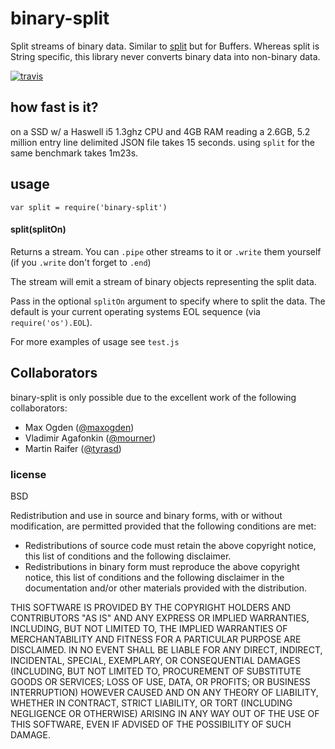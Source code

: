 # binary-split

Split streams of binary data. Similar to [split](http://npmjs.org/split) but for Buffers. Whereas split is String specific, this library never converts binary data into non-binary data.

[![travis][travis-image]][travis-url]

[travis-image]: https://img.shields.io/travis/maxogden/binary-split.svg?style=flat
[travis-url]: https://travis-ci.org/maxogden/binary-split

## how fast is it?

on a SSD w/ a Haswell i5 1.3ghz CPU and 4GB RAM reading a 2.6GB, 5.2 million entry line delimited JSON file takes 15 seconds. using `split` for the same benchmark takes 1m23s.

## usage

```
var split = require('binary-split')
```

#### split(splitOn)

Returns a stream. You can `.pipe` other streams to it or `.write` them yourself (if you `.write` don't forget to `.end`)

The stream will emit a stream of binary objects representing the split data.

Pass in the optional `splitOn` argument to specify where to split the data. The default is your current operating systems EOL sequence (via `require('os').EOL`).

For more examples of usage see `test.js`

## Collaborators

binary-split is only possible due to the excellent work of the following collaborators:

- Max Ogden ([@maxogden](https://github.com/maxogden))
- Vladimir Agafonkin ([@mourner](https://github.com/mourner))
- Martin Raifer ([@tyrasd](https://github.com/tyrasd))

### license

BSD

Redistribution and use in source and binary forms, with or without
modification, are permitted provided that the following conditions are met:

  * Redistributions of source code must retain the above copyright
    notice, this list of conditions and the following disclaimer.
  * Redistributions in binary form must reproduce the above copyright
    notice, this list of conditions and the following disclaimer in the
    documentation and/or other materials provided with the distribution.

THIS SOFTWARE IS PROVIDED BY THE COPYRIGHT HOLDERS AND CONTRIBUTORS "AS IS"
AND ANY EXPRESS OR IMPLIED WARRANTIES, INCLUDING, BUT NOT LIMITED TO, THE
IMPLIED WARRANTIES OF MERCHANTABILITY AND FITNESS FOR A PARTICULAR PURPOSE
ARE DISCLAIMED. IN NO EVENT SHALL <COPYRIGHT HOLDER> BE LIABLE FOR ANY
DIRECT, INDIRECT, INCIDENTAL, SPECIAL, EXEMPLARY, OR CONSEQUENTIAL DAMAGES
(INCLUDING, BUT NOT LIMITED TO, PROCUREMENT OF SUBSTITUTE GOODS OR SERVICES;
LOSS OF USE, DATA, OR PROFITS; OR BUSINESS INTERRUPTION) HOWEVER CAUSED AND
ON ANY THEORY OF LIABILITY, WHETHER IN CONTRACT, STRICT LIABILITY, OR TORT
(INCLUDING NEGLIGENCE OR OTHERWISE) ARISING IN ANY WAY OUT OF THE USE OF
THIS SOFTWARE, EVEN IF ADVISED OF THE POSSIBILITY OF SUCH DAMAGE.

